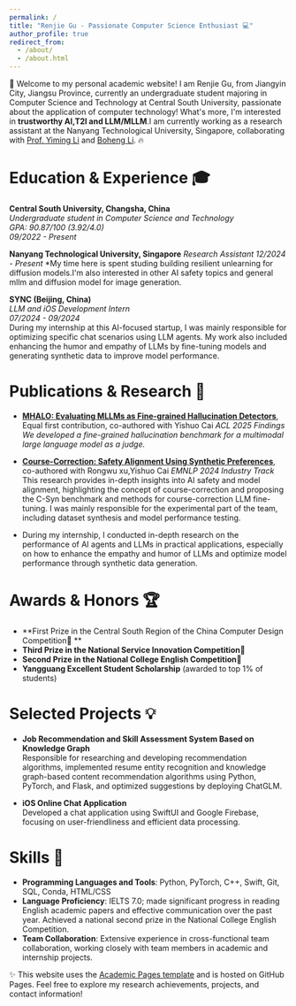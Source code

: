 ```yaml
---
permalink: /
title: "Renjie Gu - Passionate Computer Science Enthusiast 💻"
author_profile: true
redirect_from: 
  - /about/
  - /about.html
---
```


👋 Welcome to my personal academic website! I am Renjie Gu, from Jiangyin City, Jiangsu Province, currently an undergraduate student majoring in Computer Science and Technology at Central South University, passionate about the application of computer technology! What's more, I'm interested in **trustworthy AI,T2I and LLM/MLLM**.I am currently working as a research assistant at the Nanyang Technological University, Singapore, collaborating with [Prof. Yiming Li](https://liyiming.tech/) and [Boheng Li](https://antigonerandy.github.io/). 🔥

Education & Experience 🎓
======
**Central South University, Changsha, China**  
*Undergraduate student in Computer Science and Technology*  
*GPA: 90.87/100 (3.92/4.0)*  
*09/2022 - Present*

**Nanyang Technological University, Singapore**
*Research Assistant*
*12/2024 - Present*
*My time here is spent studing building resilient unlearning for diffusion models.I'm also interested in other AI safety topics and general mllm and diffusion model for image generation.


**SYNC (Beijing, China)**  
*LLM and iOS Development Intern*  
*07/2024 - 09/2024*  
During my internship at this AI-focused startup, I was mainly responsible for optimizing specific chat scenarios using LLM agents. My work also included enhancing the humor and empathy of LLMs by fine-tuning models and generating synthetic data to improve model performance.

Publications & Research 🧠
======
- [**MHALO: Evaluating MLLMs as Fine-grained Hallucination Detectors**](https://openreview.net/pdf?id=t1W8txNm7K), Equal first contribution, co-authored with Yishuo Cai
  *ACL 2025 Findings* 
  *We developed a fine-grained hallucination benchmark for a multimodal large language model as a judge.*
- [**Course-Correction: Safety Alignment Using Synthetic Preferences**](https://arxiv.org/pdf/2407.16637), co-authored with Rongwu xu,Yishuo Cai 
  *EMNLP 2024 Industry Track*  
  This research provides in-depth insights into AI safety and model alignment, highlighting the concept of course-correction and proposing the C-Syn benchmark and methods for course-correction LLM fine-tuning. I was mainly responsible for the experimental part of the team, including dataset synthesis and model performance testing.

- During my internship, I conducted in-depth research on the performance of AI agents and LLMs in practical applications, especially on how to enhance the empathy and humor of LLMs and optimize model performance through synthetic data generation.

Awards & Honors 🏆
======
- **First Prize in the Central South Region of the China Computer Design Competition🥇 **  
- **Third Prize in the National Service Innovation Competition🥉**   
- **Second Prize in the National College English Competition🥈**  
- **Yangguang Excellent Student Scholarship** (awarded to top 1% of students)

Selected Projects 💡
======
- **Job Recommendation and Skill Assessment System Based on Knowledge Graph**  
  Responsible for researching and developing recommendation algorithms, implemented resume entity recognition and knowledge graph-based content recommendation algorithms using Python, PyTorch, and Flask, and optimized suggestions by deploying ChatGLM.

- **iOS Online Chat Application**  
  Developed a chat application using SwiftUI and Google Firebase, focusing on user-friendliness and efficient data processing.

Skills 🔧
======
- **Programming Languages and Tools**: Python, PyTorch, C++, Swift, Git, SQL, Conda, HTML/CSS
- **Language Proficiency**: IELTS 7.0; made significant progress in reading English academic papers and effective communication over the past year. Achieved a national second prize in the National College English Competition.
- **Team Collaboration**: Extensive experience in cross-functional team collaboration, working closely with team members in academic and internship projects.

✨ This website uses the [Academic Pages template](https://github.com/academicpages/academicpages.github.io) and is hosted on GitHub Pages. Feel free to explore my research achievements, projects, and contact information!
